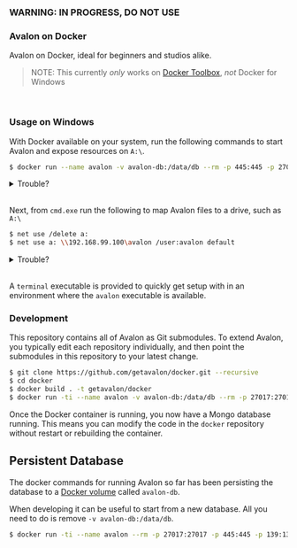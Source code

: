 ### WARNING: IN PROGRESS, DO NOT USE

### Avalon on Docker

Avalon on Docker, ideal for beginners and studios alike.

> NOTE: This currently *only* works on [Docker Toolbox](https://github.com/docker/toolbox#installation-and-documentation), *not* Docker for Windows

<br>

### Usage on Windows

With Docker available on your system, run the following commands to start Avalon and expose resources on `A:\`.

```bash
$ docker run --name avalon -v avalon-db:/data/db --rm -p 445:445 -p 27017:27017 getavalon/docker:0.2
```

<details>
 <summary>Trouble?</summary>
  <br>
  <ul>
    <li>On Windows and OSX, find your IP via <code>docker-machine ip</code></li>
    <li>On Linux, exclude mapping of ports to the host and access the container IP directly</li>
  </ul>
</details>

<br>

Next, from `cmd.exe` run the following to map Avalon files to a drive, such as `A:\`

```bash
$ net use /delete a:
$ net use a: \\192.168.99.100\avalon /user:avalon default
```

<details>
 <summary>Trouble?</summary>
  <br>
  <ul>
    <li>If you encounter <code>The network name cannot be found</code> ensure you run the above in <code>cmd.exe</code> and not <code>Docker Quickstart, bash</code> or <code>MSYS2</code> etc.</li>
  </ul>
</details>

<br>

A ```terminal``` executable is provided to quickly get setup with in an environment where the ```avalon``` executable is available.

### Development

This repository contains all of Avalon as Git submodules. To extend Avalon, you typically edit each repository individually, and then point the submodules in this repository to your latest change.

```bash
$ git clone https://github.com/getavalon/docker.git --recursive
$ cd docker
$ docker build . -t getavalon/docker
$ docker run -ti --name avalon -v avalon-db:/data/db --rm -p 27017:27017 -p 445:445 -p 139:139 getavalon/docker
```

Once the Docker container is running, you now have a Mongo database running. This means you can modify the code in the ```docker``` repository without restart or rebuilding the container.

## Persistent Database

The docker commands for running Avalon so far has been persisting the database to a [Docker volume](https://docs.docker.com/storage/volumes/) called ```avalon-db```.

When developing it can be useful to start from a new database. All you need to do is remove ```-v avalon-db:/data/db```.

```bash
$ docker run -ti --name avalon --rm -p 27017:27017 -p 445:445 -p 139:139 getavalon/docker
```
